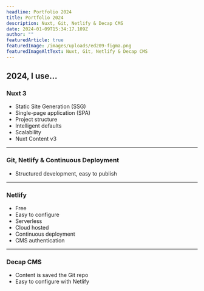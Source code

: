 ```yaml
---
headline: Portfolio 2024
title: Portfolio 2024
description: Nuxt, Git, Netlify & Decap CMS
date: 2024-01-09T15:34:17.109Z
author: ""
featuredArticle: true
featuredImage: /images/uploads/ed209-figma.png
featuredImageAltText: Nuxt, Git, Netlify & Decap CMS
---
```

## 2024, I use...

### Nuxt 3

* Static Site Generation (SSG)
* Single-page application (SPA)
* Project structure
* Intelligent defaults
* Scalability
* Nuxt Content v3

- - -

### Git, Netlify & Continuous Deployment

* Structured development, easy to publish

- - -

### Netlify

* Free
* Easy to configure
* Serverless
* Cloud hosted
* Continuous deployment
* CMS authentication

- - -

### Decap CMS

* Content is saved the Git repo
* Easy to configure with Netlify
